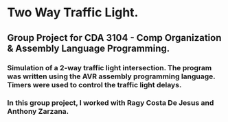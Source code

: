# Two Way Traffic Light.

## Group Project for CDA 3104 - Comp Organization & Assembly Language Programming.

### Simulation of a 2-way traffic light intersection. The program was written using the AVR assembly programming language. Timers were used to control the traffic light delays.

### In this group project, I worked with Ragy Costa De Jesus and Anthony Zarzana.
